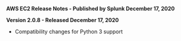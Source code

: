 **AWS EC2 Release Notes - Published by Splunk December 17, 2020**


**Version 2.0.8 - Released December 17, 2020**

* Compatibility changes for Python 3 support

